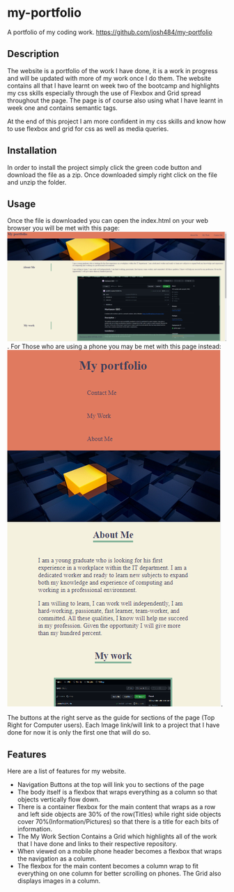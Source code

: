 # my-portfolio
A portfolio of my coding work.
https://github.com/josh484/my-portfolio
## Description 
The website is a portfolio of the work I have done, it is a work in progress and will be updated with more of my work once I do them. The website contains all that I have learnt on week two of the bootcamp and highlights my css skills especially through the use of Flexbox and Grid spread throughout the page. The page is of course also using what I have learnt in week one and contains semantic tags. 

At the end of this project I am more confident in my css skills and know how to use flexbox and grid for css as well as media queries. 
## Installation
In order to install the project simply click the green code button and download the file as a zip. 
Once downloaded simply right click on the file and unzip the folder.
## Usage 
Once the file is downloaded you can open the index.html on your web browser you will be met with this page:
![Portfolio Landing](assets/images/FrontPage.png).
For Those who are using a phone you may be met with this page instead:
![Mobile Landing](assets/images/MobilePage.png).

The buttons at the right serve as the guide for sections of the page (Top Right for Computer users). 
Each Image link/will link to a project that I have done for now it is only the first one that will do so.

## Features
Here are a list of features for my website.

- Navigation Buttons at the top will link you to sections of the page
- The body itself is a flexbox that wraps everything as a column so that objects vertically flow down.
- There is a container flexbox for the main content that wraps as a row and left side objects are 30% of the row(Titles) while right side objects cover 70%(Information/Pictures) so that there is a title for each bits of information.
- The My Work Section Contains a Grid which highlights all of the work that I have done and links to their respective repository.
- When viewed on a mobile phone header becomes a flexbox that wraps the navigation as a column.
- The flexbox for the main content becomes a column wrap to fit everything on one column for better scrolling on phones. The Grid also displays images in a column.

